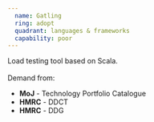 ```yaml
---
  name: Gatling
  ring: adopt
  quadrant: languages & frameworks
  capability: poor
---
```

Load testing tool based on Scala.
<br/><br/>Demand from: <ul><li><strong>MoJ</strong> - Technology Portfolio Catalogue</li><li><strong>HMRC</strong> - DDCT</li><li><strong>HMRC</strong> - DDG</li></ul>

